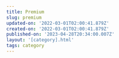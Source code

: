 ```yaml
---
title: Premium
slug: premium
updated-on: '2022-03-01T02:00:41.879Z'
created-on: '2022-03-01T02:00:41.879Z'
published-on: '2023-04-28T20:34:00.007Z'
layout: '[category].html'
tags: category
---
```



